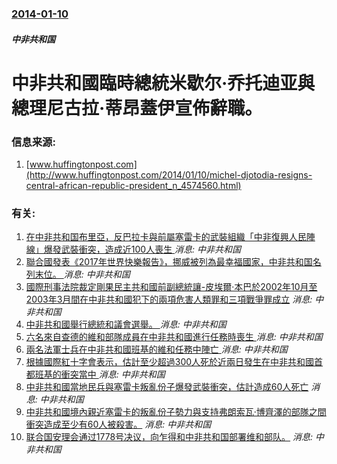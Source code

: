 ### [2014-01-10](/news/2014/01/10/index.md)

##### 中非共和国
# 中非共和國臨時總統米歇尔·乔托迪亚與總理尼古拉·蒂昂蓋伊宣佈辭職。 




### 信息来源:

1. [www.huffingtonpost.com](http://www.huffingtonpost.com/2014/01/10/michel-djotodia-resigns-central-african-republic-president_n_4574560.html)

### 有关:

1. [在中非共和国布里亞，反巴拉卡與前屬塞雷卡的武裝組織「中非復興人民陣線」爆發武裝衝突，造成近100人喪生 ](/zh/news/2017/06/20/在中非共和国布里亞-反巴拉卡與前屬塞雷卡的武裝組織-中非復興人民陣線-爆發武裝衝突-造成近100人喪生.md) _消息: 中非共和国_
2. [聯合國發表《2017年世界快樂報告》，挪威被列為最幸福國家，中非共和国名列末位。 ](/zh/news/2017/03/20/聯合國發表-2017年世界快樂報告-挪威被列為最幸福國家-中非共和国名列末位.md) _消息: 中非共和国_
3. [國際刑事法院裁定剛果民主共和國前副總統讓-皮埃爾·本巴於2002年10月至2003年3月間在中非共和國犯下的兩項危害人類罪和三項戰爭罪成立](/zh/news/2016/03/21/國際刑事法院裁定剛果民主共和國前副總統讓-皮埃爾-本巴於2002年10月至2003年3月間在中非共和國犯下的兩項危害人類.md) _消息: 中非共和国_
4. [ 中非共和國舉行總統和議會選舉。 ](/zh/news/2015/12/30/中非共和國舉行總統和議會選舉.md) _消息: 中非共和国_
5. [ 六名來自查德的維和部隊成員在中非共和國進行任務時喪生 ](/zh/news/2013/12/26/六名來自查德的維和部隊成員在中非共和國進行任務時喪生.md) _消息: 中非共和国_
6. [ 兩名法軍士兵在中非共和國班基的維和任務中陣亡 ](/zh/news/2013/12/10/兩名法軍士兵在中非共和國班基的維和任務中陣亡.md) _消息: 中非共和国_
7. [ 根據國際紅十字會表示，估計至少超過300人死於近兩日發生在中非共和國首都班基的衝突當中 ](/zh/news/2013/12/6/根據國際紅十字會表示-估計至少超過300人死於近兩日發生在中非共和國首都班基的衝突當中.md) _消息: 中非共和国_
8. [ 中非共和國當地民兵與塞雷卡叛亂份子爆發武裝衝突，估計造成60人死亡](/zh/news/2013/10/9/中非共和國當地民兵與塞雷卡叛亂份子爆發武裝衝突-估計造成60人死亡.md) _消息: 中非共和国_
9. [ 中非共和國境內親近塞雷卡的叛亂份子勢力與支持弗朗索瓦·博齊澤的部隊之間衝突造成至少有60人被殺害。](/zh/news/2013/09/9/中非共和國境內親近塞雷卡的叛亂份子勢力與支持弗朗索瓦-博齊澤的部隊之間衝突造成至少有60人被殺害.md) _消息: 中非共和国_
10. [联合国安理会通过1778号决议，向乍得和中非共和国部署维和部队。](/zh/news/2007/09/25/联合国安理会通过1778号决议-向乍得和中非共和国部署维和部队.md) _消息: 中非共和国_
